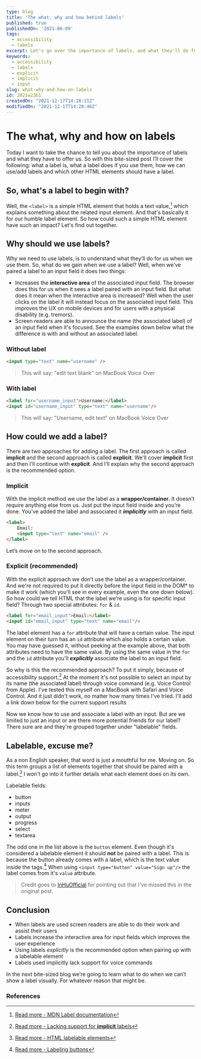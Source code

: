```yaml
---
type: blog
title: 'The what, why and how behind labels'
published: true
publishedOn: '2021-06-09'
tags:
  - accessibility
  - labels
excerpt: Let's go over the importance of labels, and what they'll do for us, once we've added them. I'll also cover which approach is recommended to have the most support for assistive technologies.
keywords:
  - accessibility
  - labels
  - explicit
  - implicit
  - input
slug: what-why-and-how-on-labels
id: 2021w23b1
createdOn: "2021-12-17T14:28:21Z"
modifiedOn: "2021-12-17T14:28:46Z"
---
```


# The what, why and how on labels

Today I want to take the chance to tell you about the importance of labels and what they have to offer us. So with this bite-sized post I’ll cover the following: what a label is, what a label does if you use them, how we can use/add labels and which other HTML elements should have a label.

## So, what's a label to begin with?

Well, the `<label>` is a simple HTML element that holds a text value,[^1] which explains something about the related input element. And that's basically it for our humble label element. So how could such a simple HTML element have such an impact? Let's find out together.

## Why should we use labels?

Why we need to use labels, is to understand what they’ll do for us when we use them. So, what do we gain when we use a label? Well, when we’ve paired a label to an input field it does two things:

- Increases the **interactive area** of the associated input field. The browser does this for us when it sees a label paired with an input field. But what does it mean when the interactive area is increased? Well when the user clicks on the label it will instead focus on the associated input field. This improves the UX on mobile devices and for users with a physical disability (e.g. tremors).
- Screen readers are able to announce the name (the associated label) of an input field when it's focused. See the examples down below what the difference is with and without an associated label.

### Without label

```html
<input type="text" name="username" />
```

> This will say: "edit text blank" on MacBook Voice Over

### With label

```html
<label for="username_input">Username:</label>
<input id="username_input" type="text" name="username"/>
```

> This will say: "Username, edit text" on MacBook Voice Over

## How could we add a label?

There are two approaches for adding a label. The first approach is called **implicit** and the second approach is called **explicit**. We'll cover **implicit** first and then I'll continue with **explicit**. And I’ll explain why the second approach is the recommended option.

### Implicit

With the implicit method we use the label as a **wrapper/container.** It doesn’t require anything else from us. Just put the input field inside and you’re done. You’ve added the label and associated it ***implicitly*** with an input field.

```html
<label>
	Email:
	<input type="text" name="email" />
</label>
```

Let’s move on to the second approach.

### Explicit (recommended)

With the explicit approach we don’t use the label as a wrapper/container. And we're not required to put it directly before the input field in the DOM* to make it work (which you’ll see in every example, even the one down below). So how could we tell HTML that the label we’re using is for specific input field? Through two special attributes: `for` & `id`.

```html
<label for="email_input">Email:</label>
<input id="email_input" type="text" name="email"/>
```

The label element has a `for` attribute that will have a certain value. The input element on their turn has an `id` attribute which also holds a certain value. You may have guessed it, without peeking at the example above, that both attributes need to have the same value. By using the same value in the `for` and the `id` attribute you'll ***explicitly*** associate the label to an input field.

So why is this the recommended approach? To put it simply, because of accessibility support.[^2] At the moment it's not possible to select an input by its name (the associated label) through voice command (e.g. Voice Control from Apple). I've tested this myself on a MacBook with Safari and Voice Control. And it just didn't work, no matter how many times I've tried. I'll add a link down below for the current support results

Now we know how to use and associate a label with an input. But are we limited to just an input or are there more potential friends for our label? There sure are and they're grouped together under "labelable" fields.

## Labelable, excuse me?

As a non English speaker, that word is just a mouthful for me. Moving on. So this term groups a list of elements together that should be paired with a label.[^3] I won't go into it further details what each element does on its own.

Labelable fields:

- button
- inputs
- meter
- output
- progress
- select
- textarea

The odd one in the list above is the `button` element. Even though it's considered a labelable element it should **not** be paired with a label. This is because the button already comes with a label, which is the text value inside the tags.[^4] When using `<input type="button" value="Sign up"/>` the label comes from it's `value` attribute.

 > Credit goes to [InHuOfficial](https://dev.to/inhuofficial) for pointing out that I've missed this in the original post.

## Conclusion

- When labels are used screen readers are able to do their work and assist their users
- Labels increase the interactive area for input fields which improves the user experience
- Using labels *explicitly* is the recommended option when pairing up with a labelable element
- Labels used implicitly lack support for voice commands

In the next bite-sized blog we’re going to learn what to do when we can’t show a label visually. For whatever reason that might be.

### References

[^1]: [Read more - MDN Label documentation](https://developer.mozilla.org/en-US/docs/Web/HTML/Element/label)
[^2]: [Read more  - Lacking support for **implicit** labels](https://a11ysupport.io/tests/html_label_element_implicit#support-summary-by-at-sr)
[^3]: [Read more - HTML labelable elements](https://html.spec.whatwg.org/multipage/forms.html#category-label)
[^4]: [Read more - Labeling buttons](https://www.w3.org/WAI/tutorials/forms/labels/#labeling-buttons)
